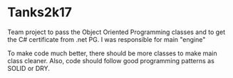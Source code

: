 # Tanks2k17
Team project to pass the Object Oriented Programming classes and to get the C# certificate from .net PG. I was responsible for main "engine"

To make code much better, there should be more classes to make main class cleaner. Also, code should follow good programming patterns as SOLID or DRY.
